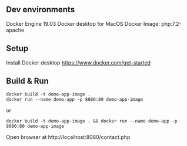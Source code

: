 ## Dev environments
Docker Engine 19.03
Docker desktop for MacOS
Docker Image: php:7.2-apache

## Setup
Install Docker desktop https://www.docker.com/get-started


## Build & Run 

```
docker build -t demo-app-image .
docker run --name demo-app -p 8080:80 demo-app-image
```

or
```
docker build -t demo-app-image . && docker run --name demo-app -p 8080:80 demo-app-image
```

Open browser at http://localhost:8080/contact.php
